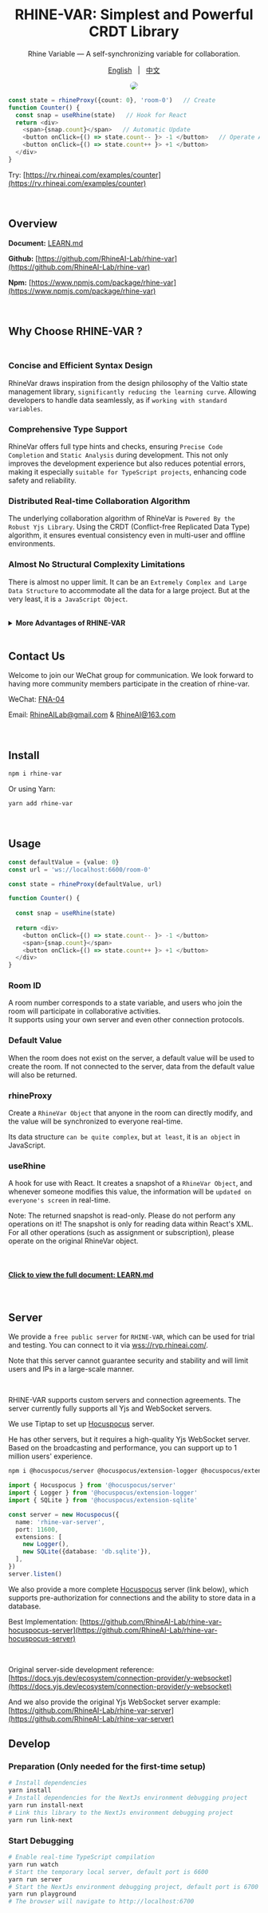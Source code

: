 <div align="center">

# RHINE-VAR: Simplest and Powerful CRDT Library

Rhine Variable — A self-synchronizing variable for collaboration.


[English](README.md) &nbsp; | &nbsp; [中文](README_zh.md)

<img src='./assets/images/example_counter.png' style="border-radius: 10px"/>

</div>

```typescript jsx
const state = rhineProxy({count: 0}, 'room-0')   // Create
function Counter() {
  const snap = useRhine(state)   // Hook for React
  return <div>
    <span>{snap.count}</span>   // Automatic Update
    <button onClick={() => state.count-- }> -1 </button>   // Operate Anyway
    <button onClick={() => state.count++ }> +1 </button>
  </div>
} 
```

Try: [https://rv.rhineai.com/examples/counter](https://rv.rhineai.com/examples/counter)

<br/>

## Overview

**Document:** [LEARN.md](assets/documents/LEARN.md)

**Github:** [https://github.com/RhineAI-Lab/rhine-var](https://github.com/RhineAI-Lab/rhine-var)

**Npm:** [https://www.npmjs.com/package/rhine-var](https://www.npmjs.com/package/rhine-var)

<br/>

## Why Choose RHINE-VAR ?

<div style="height: 6px"></div>

### Concise and Efficient Syntax Design
RhineVar draws inspiration from the design philosophy of the Valtio state management library, `significantly reducing the learning curve`. Allowing developers to handle data seamlessly, as if `working with standard variables`.

### Comprehensive Type Support
RhineVar offers full type hints and checks, ensuring `Precise Code Completion` and `Static Analysis` during development. This not only improves the development experience but also reduces potential errors, making it especially `suitable for TypeScript projects`, enhancing code safety and reliability.

### Distributed Real-time Collaboration Algorithm
The underlying collaboration algorithm of RhineVar is `Powered By the Robust Yjs Library`. Using the CRDT (Conflict-free Replicated Data Type) algorithm, it ensures eventual consistency even in multi-user and offline environments.

### Almost No Structural Complexity Limitations
There is almost no upper limit. It can be an `Extremely Complex and Large Data Structure` to accommodate all the data for a large project. But at the very least, it is `a JavaScript Object`.

<br/>
<details>
<summary><b>More Advantages of RHINE-VAR</b></summary>

### High Performance with Low Bandwidth Requirements
The data synchronization and conflict resolution mechanism is highly efficient. Leveraging Yjs's `Incremental Update Mechanism`, only necessary data changes are transmitted rather than the entire document, making it ideal for bandwidth-constrained environments and reducing unnecessary data transfers.

### Strong Offline Support
Users can continue to work even while offline. Once reconnected, all changes are automatically synchronized, ensuring `no data is lost or conflicted`. This is crucial for building offline-first applications.

### Cross-platform and Framework Agnostic
RhineVar can be used in `All JavaScript Environments`, including browsers, Node.js, and other JavaScript platforms. It integrates with multiple frontend frameworks and libraries such as Next.js, React, Vue.js, ProseMirror, and more.

### Lightweight and Extensible
RhineVar is a highly lightweight library, with its core package `only a few KB` in size, making it suitable for various frontend applications. Its modular architecture supports feature extensions, allowing developers to import or develop custom modules as needed.

### Decentralized Architecture
With a decentralized architecture, collaborative editing becomes more scalable, efficient, and fault-tolerant. Peer-to-peer data transfer is supported without relying on a central server (currently under development).

### Native Yjs Support
RhineVar offers full support for native Yjs object operations, providing lower-level, richer API support. `Direct operations on Yjs objects automatically trigger updates in RhineVar`.

### More Friendly and Complete Event System
RhineVar offers an extensive event subscription and listening system with `Intuitive Data Change Events`. It also supports deep data change monitoring within objects, catering to a wide range of use cases.

### Fully Open Source
This is a fully open-source project, licensed under the `Apache-2.0 license` on GitHub. You are `Free to use it for both Commercial and Non-commercial Projects`, and it allows modification and distribution, as long as the original copyright notice is retained.

</details>

<br/>

## Contact Us
Welcome to join our WeChat group for communication. We look forward to having more community members participate in the creation of rhine-var.

WeChat: [FNA-04]()

Email: [RhineAILab@gmail.com](rhineailab@gmail.com) & [RhineAI@163.com](RhineAI@163.com)

<br/>

## Install
```bash
npm i rhine-var
```
Or using Yarn:
```bash
yarn add rhine-var
```

<br/>

## Usage

```typescript jsx
const defaultValue = {value: 0}
const url = 'ws://localhost:6600/room-0'

const state = rhineProxy(defaultValue, url)

function Counter() {
  
  const snap = useRhine(state)
  
  return <div>
    <button onClick={() => state.count-- }> -1 </button>
    <span>{snap.count}</span>
    <button onClick={() => state.count++ }> +1 </button>
  </div>
}
```

### Room ID

A room number corresponds to a state variable, and users who join the room will participate in collaborative activities.  
It supports using your own server and even other connection protocols.

### Default Value

When the room does not exist on the server, a default value will be used to create the room. If not connected to the server, data from the default value will also be returned.

### rhineProxy

Create a `RhineVar Object` that anyone in the room can directly modify, and the value will be synchronized to everyone real-time.

Its data structure `can be quite complex`, but `at least`, it is `an object` in JavaScript.

### useRhine

A hook for use with React. It creates a snapshot of a `RhineVar Object`, and whenever someone modifies this value, the information will be `updated on everyone's screen` in real-time.

Note: The returned snapshot is read-only. Please do not perform any operations on it! The snapshot is only for reading data within React's XML. For all other operations (such as assignment or subscription), please operate on the original RhineVar object.

<br/>

#### [Click to view the full document: LEARN.md](assets/documents/LEARN.md)


<br/>


## Server

We provide a `free public server` for `RHINE-VAR`, which can be used for trial and testing. You can connect to it via [wss://rvp.rhineai.com/<room-id>](wss://rvp.rhineai.com/<room-id>).

Note that this server cannot guarantee security and stability and will limit users and IPs in a large-scale manner.

<br/>

RHINE-VAR supports custom servers and connection agreements. The server currently fully supports all Yjs and WebSocket servers.

We use Tiptap to set up [Hocuspocus](https://tiptap.dev/docs/hocuspocus/introduction) server.

He has other servers, but it requires a high-quality Yjs WebSocket server. Based on the broadcasting and performance, you can support up to 1 million users' experience.

```bash
npm i @hocuspocus/server @hocuspocus/extension-logger @hocuspocus/extension-sqlite y-protocols yjs
```
```typescript
import { Hocuspocus } from '@hocuspocus/server'
import { Logger } from '@hocuspocus/extension-logger'
import { SQLite } from '@hocuspocus/extension-sqlite'

const server = new Hocuspocus({
  name: 'rhine-var-server',
  port: 11600,
  extensions: [
    new Logger(),
    new SQLite({database: 'db.sqlite'}),
  ],
})
server.listen()
```

We also provide a more complete [Hocuspocus](https://tiptap.dev/docs/hocuspocus/introduction) server (link below), which supports pre-authorization for connections and the ability to store data in a database.

Best Implementation: [https://github.com/RhineAI-Lab/rhine-var-hocuspocus-server](https://github.com/RhineAI-Lab/rhine-var-hocuspocus-server)

<br/>

Original server-side development reference: [https://docs.yjs.dev/ecosystem/connection-provider/y-websocket](https://docs.yjs.dev/ecosystem/connection-provider/y-websocket)

And we also provide the original Yjs WebSocket server example: [https://github.com/RhineAI-Lab/rhine-var-server](https://github.com/RhineAI-Lab/rhine-var-server)


## Develop

### Preparation (Only needed for the first-time setup)
```bash
# Install dependencies
yarn install
# Install dependencies for the NextJs environment debugging project
yarn run install-next
# Link this library to the NextJs environment debugging project
yarn run link-next
```

### Start Debugging
```bash
# Enable real-time TypeScript compilation
yarn run watch
# Start the temporary local server, default port is 6600
yarn run server
# Start the NextJs environment debugging project, default port is 6700
yarn run playground
# The browser will navigate to http://localhost:6700
```

<br/>
